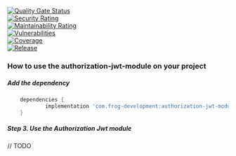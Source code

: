 [![Quality Gate Status](https://sonarcloud.io/api/project_badges/measure?project=FrogDevelopment_authorization-jwt-module&metric=alert_status)](https://sonarcloud.io/dashboard?id=FrogDevelopment_authorization-jwt-module)  
[![Security Rating](https://sonarcloud.io/api/project_badges/measure?project=FrogDevelopment_authorization-jwt-module&metric=security_rating)](https://sonarcloud.io/dashboard?id=FrogDevelopment_authorization-jwt-module)  
[![Maintainability Rating](https://sonarcloud.io/api/project_badges/measure?project=FrogDevelopment_authorization-jwt-module&metric=sqale_rating)](https://sonarcloud.io/dashboard?id=FrogDevelopment_authorization-jwt-module)  
[![Vulnerabilities](https://sonarcloud.io/api/project_badges/measure?project=FrogDevelopment_authorization-jwt-module&metric=vulnerabilities)](https://sonarcloud.io/dashboard?id=FrogDevelopment_authorization-jwt-module)  
[![Coverage](https://sonarcloud.io/api/project_badges/measure?project=FrogDevelopment_authorization-jwt-module&metric=coverage)](https://sonarcloud.io/dashboard?id=FrogDevelopment_authorization-jwt-module)  
[![Release](https://jitpack.io/v/com.frog-development/authorization-jwt-module.svg)](https://jitpack.io/#com.frog-development/authorization-jwt-module)

### How to use the authorization-jwt-module on your project
##### Add the dependency
```groovy
	dependencies {
	        implementation 'com.frog-development:authorization-jwt-module:1.4.1-SNAPSHOT'
	}
```
##### Step 3. Use the Authorization Jwt module
// TODO
